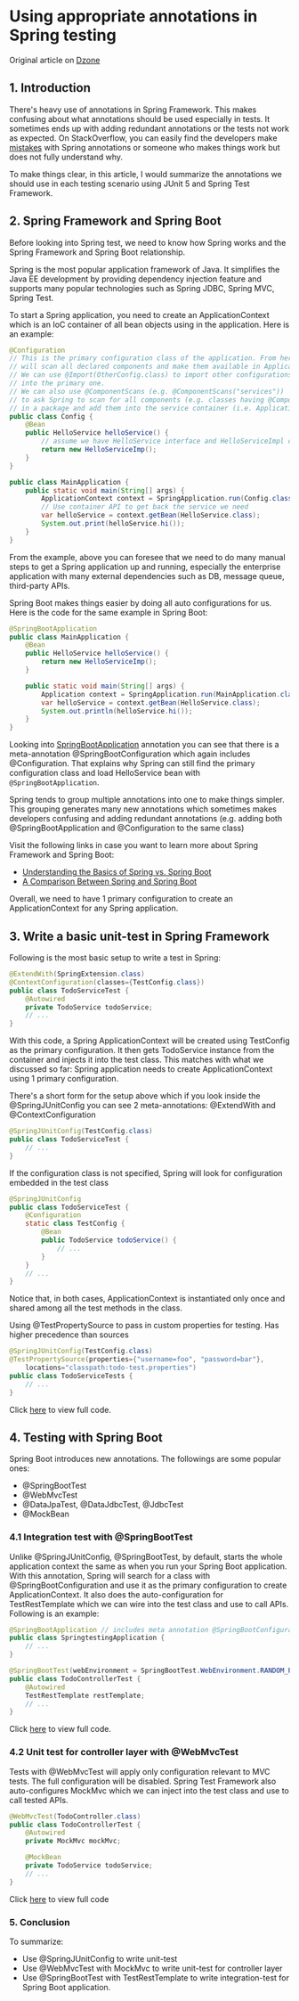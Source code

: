 # Using appropriate annotations in Spring testing

Original article on [Dzone][8]

## 1. Introduction

There's heavy use of annotations in Spring Framework. This makes confusing about what annotations should be used especially in tests. It sometimes ends up with adding redundant annotations or the tests not work as expected. On StackOverflow, you can easily find the developers make [mistakes][4] with Spring annotations or someone who makes things work but does not fully understand why.

To make things clear, in this article, I would summarize the annotations we should use in each testing scenario using JUnit 5 and Spring Test Framework.

## 2. Spring Framework and Spring Boot

Before looking into Spring test, we need to know how Spring works and the Spring Framework and Spring Boot relationship.

Spring is the most popular application framework of Java. It simplifies the Java EE development by providing dependency injection feature and supports many popular technologies such as Spring JDBC, Spring MVC, Spring Test.

To start a Spring application, you need to create an ApplicationContext which is an IoC container of all bean objects using in the application. Here is an example:

```java
@Configuration
// This is the primary configuration class of the application. From here, Spring
// will scan all declared components and make them available in ApplicationContext.
// We can use @Import(OtherConfig.class) to import other configurations
// into the primary one.
// We can also use @ComponentScans (e.g. @ComponentScans("services"))
// to ask Spring to scan for all components (e.g. classes having @Component, @Service)
// in a package and add them into the service container (i.e. ApplicationContext)
public class Config {
    @Bean
    public HelloService helloService() {
        // assume we have HelloService interface and HelloServiceImpl class
        return new HelloServiceImp();
    }
}

public class MainApplication {
    public static void main(String[] args) {
        ApplicationContext context = SpringApplication.run(Config.class);
        // Use container API to get back the service we need
        var helloService = context.getBean(HelloService.class);
        System.out.print(helloService.hi());
    }
}
```

From the example, above you can foresee that we need to do many manual steps to get a Spring application up and running, especially the enterprise application with many external dependencies such as DB, message queue, third-party APIs.

Spring Boot makes things easier by doing all auto configurations for us. Here is the code for the same example in Spring Boot:

```java
@SpringBootApplication
public class MainApplication {
    @Bean
    public HelloService helloService() {
        return new HelloServiceImp();
    }

    public static void main(String[] args) {
        Application context = SpringApplication.run(MainApplication.class);
        var helloService = context.getBean(HelloService.class);
        System.out.println(helloService.hi());
    }
}
```

Looking into [SpringBootApplication][1] annotation you can see that there is a meta-annotation @SpringBootConfiguration which again includes @Configuration. That explains why Spring can still find the primary configuration class and load HelloService bean with `@SpringBootApplication`. 

Spring tends to group multiple annotations into one to make things simpler. This grouping generates many new annotations which sometimes makes developers confusing and adding redundant annotations (e.g. adding both @SpringBootApplication and @Configuration to the same class)

Visit the following links in case you want to learn more about Spring Framework and Spring Boot:
- [Understanding the Basics of Spring vs. Spring Boot][2]
- [A Comparison Between Spring and Spring Boot][3]

Overall, we need to have 1 primary configuration to create an ApplicationContext for any Spring application.

## 3. Write a basic unit-test in Spring Framework

Following is the most basic setup to write a test in Spring:

```java
@ExtendWith(SpringExtension.class)
@ContextConfiguration(classes={TestConfig.class})
public class TodoServiceTest {
    @Autowired
    private TodoService todoService;
    // ...
}
```

With this code, a Spring ApplicationContext will be created using TestConfig as the primary configuration. It then gets TodoService instance from the container and injects it into the test class. This matches with what we discussed so far: Spring application needs to create ApplicationContext using 1 primary configuration.

There's a short form for the setup above which if you look inside the @SpringJUnitConfig you can see 2 meta-annotations: @ExtendWith and @ContextConfiguration

```java
@SpringJUnitConfig(TestConfig.class)
public class TodoServiceTest {
    // ...
}
```

If the configuration class is not specified, Spring will look for configuration embedded in the test class

```java
@SpringJUnitConfig
public class TodoServiceTest {
    @Configuration
    static class TestConfig {
        @Bean
        public TodoService todoService() {
            // ...
        }
    }
    // ...
}
```

Notice that, in both cases, ApplicationContext is instantiated only once and shared among all the test methods in the class.

Using @TestPropertySource to pass in custom properties for testing. Has higher precedence than sources

```java
@SpringJUnitConfig(TestConfig.class)
@TestPropertySource(properties={"username=foo", "password=bar"},
    locations="classpath:todo-test.properties")
public class TodoServiceTests {
    // ...
}
```

Click [here][5] to view full code.

## 4. Testing with Spring Boot

Spring Boot introduces new annotations. The followings are some popular ones:

- @SpringBootTest
- @WebMvcTest
- @DataJpaTest, @DataJdbcTest, @JdbcTest
- @MockBean

### 4.1 Integration test with @SpringBootTest

Unlike @SpringJUnitConfig, @SpringBootTest, by default, starts the whole application context the same as when you run your Spring Boot application. With this annotation, Spring will search for a class with @SpringBootConfiguration and use it as the primary configuration to create ApplicationContext. It also does the auto-configuration for TestRestTemplate which we can wire into the test class and use to call APIs. Following is an example:

```java
@SpringBootApplication // includes meta annotation @SpringBootConfiguration
public class SpringtestingApplication {
    // ...
}

@SpringBootTest(webEnvironment = SpringBootTest.WebEnvironment.RANDOM_PORT)
public class TodoControllerTest {
    @Autowired
    TestRestTemplate restTemplate;
    // ...
}
```

Click [here][6] to view full code.

### 4.2 Unit test for controller layer with @WebMvcTest

Tests with @WebMvcTest will apply only configuration relevant to MVC tests. The full configuration will be disabled. Spring Test Framework also auto-configures MockMvc which we can inject into the test class and use to call tested APIs.

```java
@WebMvcTest(TodoController.class)
public class TodoControllerTest {
    @Autowired
    private MockMvc mockMvc;

    @MockBean
    private TodoService todoService;
    // ...
}
```

Click [here][7] to view full code

### 5. Conclusion

To summarize:
- Use @SpringJUnitConfig to write unit-test
- Use @WebMvcTest with MockMvc to write unit-test for controller layer
- Use @SpringBootTest with TestRestTemplate to write integration-test for Spring Boot application.

[1]: https://docs.spring.io/spring-boot/docs/current/api/org/springframework/boot/autoconfigure/SpringBootApplication.html
[2]: https://dzone.com/articles/understanding-the-basics-of-spring-vs-spring-Boot
[3]: https://www.baeldung.com/spring-vs-spring-Boot
[4]: https://stackoverflow.com/questions/56289179/how-to-use-mockbean-with-junit-5-in-spring-Boot
[5]: src/test/java/thoqbk/springtesting/unit/TodoServiceTest.java
[6]: src/test/java/thoqbk/springtesting/integration/TodoControllerTest.java
[7]: src/test/java/thoqbk/springtesting/unit/TodoControllerTest.java
[8]: https://dzone.com/articles/using-correct-annotations-in-spring-testing
